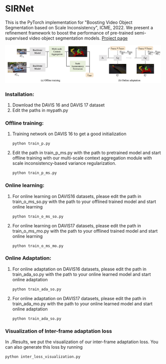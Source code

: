 # SIRNet

This is the PyTorch implementation for "Boosting Video Object Segmentation based on Scale Inconsistency", ICME, 2022. We present a refinement framework to boost the performance of pre-trained semi-supervised video object segmentation models. [Project page](https://hengyiwang.github.io/projects/icme22.html)



![Overview](./Results/Overview.png)

### Installation:

1. Download the DAVIS 16 and DAVIS 17 dataset
2. Edit the paths in mypath.py



### Offline training:

1. Training network on DAVIS 16 to get a good initialization

   ```
   python train_p.py
   ```

2. Edit the path in train_p_ms.py with the path to pretrained model and start offline training with our multi-scale context aggregation module with scale inconsistency-based variance regularization.

   ```
   python train_p_ms.py
   ```

   

### Online learning:

1. For online learning on DAVIS16 datasets, please edit the path in train_o_ms_so.py with the path to your offlined trained model and start online learning

   ```
   python train_o_ms_so.py
   ```

2. For online learning on DAVIS17 datasets, please edit the path in train_o_ms_mo.py with the path to your offlined trained model and start online learning

   ```
   python train_o_ms_mo.py
   ```

   

### Online Adaptation:

1. For online adaptation on DAVIS16 datasets, please edit the path in train_ada_so.py with the path to your online learned model and start online adaptation

   ```
   python train_ada_so.py
   ```

2. For online adaptation on DAVIS17 datasets, please edit the path in train_ada_mo.py with the path to your online learned model and start online adaptation

   ```
   python train_ada_so.py
   ```



### Visualization of Inter-frame adaptation loss

In ./Results, we put the visualization of our inter-frame adaptation loss. You can also generate this loss by running 

```
python inter_loss_visualization.py
```

